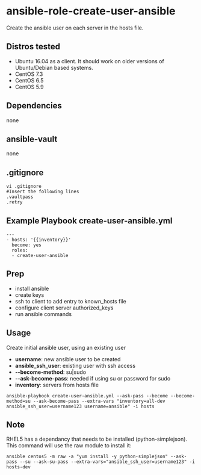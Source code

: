 # ansible-role-create-user-ansible

Create the ansible user on each server in the hosts file.


Distros tested
------------

* Ubuntu 16.04 as a client. It should work on older versions of Ubuntu/Debian based systems.
* CentOS 7.3
* CentOS 6.5
* CentOS 5.9


Dependencies
------------

none

ansible-vault
------------

none

.gitignore
------------

```
vi .gitignore
#Insert the following lines
.vaultpass
.retry
```


Example Playbook create-user-ansible.yml
------------

```
---
- hosts: '{{inventory}}'
  become: yes
  roles:
  - create-user-ansible
```


Prep
------------

- install ansible
- create keys
- ssh to client to add entry to known_hosts file
- configure client server authorized_keys
- run ansible commands

Usage
------------

Create initial ansible user, using an existing user

- **username**: new ansible user to be created
- **ansible_ssh_user**: existing user with ssh access
- **--become-method**: su|sudo
- **--ask-become-pass**: needed if using su or password for sudo
- **inventory**: servers from hosts file


```
ansible-playbook create-user-ansible.yml --ask-pass --become --become-method=su --ask-become-pass --extra-vars "inventory=all-dev ansible_ssh_user=username123 username=ansible" -i hosts
```


## Note
RHEL5 has a dependancy that needs to be installed (python-simplejson).  
This command will use the raw module to install it:
```
ansible centos5 -m raw -a "yum install -y python-simplejson" --ask-pass --su --ask-su-pass --extra-vars="ansible_ssh_user=username123" -i hosts-dev
```

